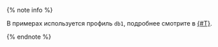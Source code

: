 {% note info %}

В примерах используется профиль `db1`, подробнее смотрите в [{#T}](../getting_started/cli.md#profile).

{% endnote %}
